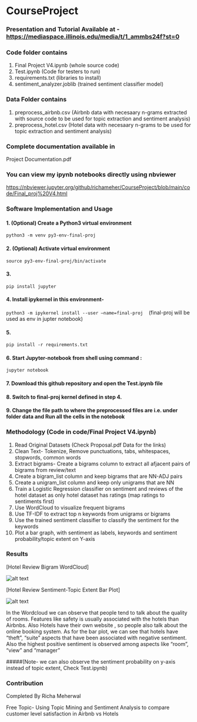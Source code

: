 # CourseProject

### Presentation and Tutorial Available at - https://mediaspace.illinois.edu/media/t/1_ammbs24f?st=0

### Code folder contains 

1. Final Project V4.ipynb  (whole source code)
2. Test.ipynb (Code for testers to run)
3. requirements.txt (libraries to install)
4. sentiment_analyzer.joblib (trained sentiment classifier model)

### Data Folder contains 

1. preprocess_airbnb.csv (Airbnb data with necesaary n-grams extracted with source code  to be used for topic extraction and sentiment analysis)
2. preprocess_hotel.csv (Hotel data with necesaary n-grams to be used for topic extraction and sentiment analysis)

### Complete documentation available in 
Project Documentation.pdf

### You can view my ipynb notebooks directly using nbviewer
https://nbviewer.jupyter.org/github/richameher/CourseProject/blob/main/code/Final_proj%20V4.html

### Software Implementation and Usage

#### 1. (Optional) Create a Python3 virtual environment

```python3 -m venv py3-env-final-proj```

#### 2. (Optional) Activate virtual environment

```source py3-env-final-proj/bin/activate``` 

#### 3. 

```pip install jupyter```

#### 4. Install ipykernel in this environment-  

```python3 -m ipykernel install --user —name=final-proj```
 
 (final-proj will be used as env in jupter notebook)

#### 5. 

```pip install -r requirements.txt```

#### 6. Start Jupyter-notebook from shell using command :  

```jupyter notebook```

#### 7. Download this github repository and open the Test.ipynb file 

#### 8. Switch to final-proj kernel defined in step 4.

#### 9. Change the file path to where the preprocessed files are i.e. under folder data and Run all the cells in the notebook

### Methodology (Code in code/Final Project V4.ipynb)

1. Read Original Datasets (Check Proposal.pdf Data for the links)
2. Clean Text- Tokenize, Remove punctuations, tabs, whitespaces, stopwords, common words
3. Extract bigrams- Create a bigrams column to extract all afjacent pairs of bigrams from review/text
4. Create a bigram_list column and keep bigrams that are NN-ADJ pairs
5. Create a unigram_list column and keep only unigrams that are NN
6. Train a Logistic Regression classifier on sentiment and reviews of the hotel dataset as only 
hotel dataset has ratings (map ratings to sentiments first)
7. Use WordCloud to visualize frequent bigrams
8. Use TF-IDF to extract top n keywords from unigrams or bigrams
9. Use the trained sentiment classifier to classify the sentiment for the keywords
10. Plot a bar graph, with sentiment as labels, keywords and sentiment probability/topic extent on Y-axis

### Results 

[Hotel Review Bigram WordCloud]

![alt text](https://github.com/richameher/CourseProject/blob/main/images/hotel_review_wordcloud.png)

[Hotel Review Sentiment-Topic Extent Bar Plot]

![alt text](https://github.com/richameher/CourseProject/blob/main/images/Hotel_Aspectsentiment.png)

In the Wordcloud we can observe that people tend to talk about the quality of rooms. Features like safety is usually associated with the hotels than Airbnbs. Also Hotels have their own website , so people also talk about the online booking system. As for the bar plot, we can see that hotels have “theft”, “suite” aspects that have been associated with negative sentiment. Also the highest positive sentiment is observed among aspects like “room”, “view” and “manager” 

#####(Note- we can also observe the sentiment probability on y-axis instead of topic extent, Check Test.ipynb)

### Contribution

Completed By Richa Meherwal 

Free Topic- Using Topic Mining and Sentiment Analysis to compare customer level satisfaction in Airbnb vs Hotels
